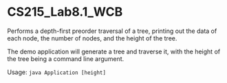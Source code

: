 # CS215_Lab8.1_WCB

Performs a depth-first preorder traversal of a tree, printing out the data of each node, the number of nodes, and the height of the tree.

The demo application will generate a tree and traverse it, with the height of the tree being a command line argument.

Usage: `java Application [height]`


